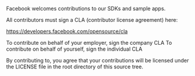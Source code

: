 Facebook welcomes contributions to our SDKs and sample apps.

All contributors must sign a CLA (contributor license agreement) here:

  https://developers.facebook.com/opensource/cla

To contribute on behalf of your employer, sign the company CLA
To contribute on behalf of yourself, sign the individual CLA

By contributing to, you agree that your contributions will be licensed
under the LICENSE file in the root directory of this source tree.
